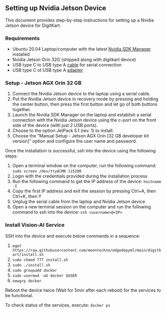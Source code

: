 ## Setting up Nvidia Jetson Device
This document provides step-by-step instructions for setting up a Nvidia Jetson device for DigitKart.

### Requirements
- Ubuntu 20.04 Laptop/computer with the latest [Nvidia SDK Manager](https://developer.nvidia.com/drive/sdk-manager) installed
- Nvidia Jetson Orin 32G (shipped along with digitkart device)
- USB type C to USB type A [cable](https://www.amazon.com/AmazonBasics-Type-C-USB-Male-Cable/dp/B01GGKYLW0/ref=asc_df_B01GGKYLW0/?tag=hyprod-20&linkCode=df0&hvadid=167151358503&hvpos=&hvnetw=g&hvrand=10287814468522926347&hvpone=&hvptwo=&hvqmt=&hvdev=c&hvdvcmdl=&hvlocint=&hvlocphy=9026839&hvtargid=pla-300436575537&th=1) for serial connection
- USB type C ot USB type A [adapter](https://www.amazon.com/Thunderbolt-Compatible-Chromebook-Pixelbook-Microsoft/dp/B07KR45LJW/ref=asc_df_B07KR45LJW/?tag=hyprod-20&linkCode=df0&hvadid=312780390407&hvpos=&hvnetw=g&hvrand=2152410768133120389&hvpone=&hvptwo=&hvqmt=&hvdev=c&hvdvcmdl=&hvlocint=&hvlocphy=9026839&hvtargid=pla-636721944170&th=1)

### Setup - Jetson AGX Orin 32 GB
1. Connect the Nvidia Jetson device to the laptop using a serial cable.
2. Put the Nvidia Jetson device in recovery mode by pressing and holding the center button, then press the first button and let go of both buttons together.
3. Launch the Nvidia SDK Manager on the laptop and establish a serial connection with the Nvidia Jetson device using the c-port on the front side of the device (with just 2 USB ports).
4. Choose to the option JetPack 5.1 (rev. 1) to install.
5. Choose the "Manual Setup - Jetson AGX Orin [32 GB developer kit version]" option and configure the user name and password.

Once the installation is successful, ssh into the device using the following steps:
1. Open a terminal window on the computer, run the following command: `sudo screen /dev/ttyACM0 115200`
2. Login with the credentials provided during the installation process
3. Run the following command to get the IP address of the device: `hostname -I`
4. Copy the first IP address and exit the session by pressing Ctrl+A, then Ctrl+K, then Y
5. Unplug the serial cable from the laptop and Nvidia Jetson device
6. Open a new terminal session on the computer and run the following command to ssh into the device: `ssh <username>@<IP>`

### Install Vision-AI Service
SSH into the device and execute below commands in a sequence:
1. `wget https://raw.githubusercontent.com/meontechno/edgedepyml/main/digitkart/install.sh`
2. `sudo chmod 777 install.sh`
3. `sudo ./install.sh`
4. `sudo groupadd docker`
5. `sudo usermod -aG docker $USER`
6. `newgrp docker`

Reboot the device twice (Wait for 5min after each reboot) for the services to be functional. 

To check status of the services, execute: `docker ps`
